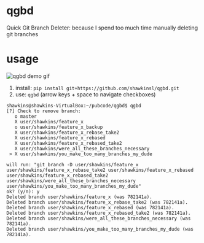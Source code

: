 # qgbd
Quick Git Branch Deleter: because I spend too much time manually deleting git branches

# usage

![qgbd demo gif](https://github.com/shawkinsl/qgbd/raw/docs/qgbd_usage.gif)

1. install: `pip install git+https://github.com/shawkinsl/qgbd.git`
1. use: `qgbd` (arrow keys + space to navigate checkboxes)

```
shawkins@shawkins-VirtualBox:~/pubcode/qgbd$ qgbd
[?] Check to remove branch: 
   o master
   X user/shawkins/feature_x
   o user/shawkins/feature_x_backup
   X user/shawkins/feature_x_rebase_take2
   X user/shawkins/feature_x_rebased
   X user/shawkins/feature_x_rebased_take2
   X user/shawkins/were_all_these_branches_necessary
 > X user/shawkins/you_make_too_many_branches_my_dude

will run: "git branch -D user/shawkins/feature_x user/shawkins/feature_x_rebase_take2 user/shawkins/feature_x_rebased user/shawkins/feature_x_rebased_take2 user/shawkins/were_all_these_branches_necessary user/shawkins/you_make_too_many_branches_my_dude" 
ok? (y/n): y
Deleted branch user/shawkins/feature_x (was 782141a).
Deleted branch user/shawkins/feature_x_rebase_take2 (was 782141a).
Deleted branch user/shawkins/feature_x_rebased (was 782141a).
Deleted branch user/shawkins/feature_x_rebased_take2 (was 782141a).
Deleted branch user/shawkins/were_all_these_branches_necessary (was 782141a).
Deleted branch user/shawkins/you_make_too_many_branches_my_dude (was 782141a).

```
